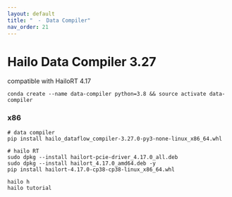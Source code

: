 ```yaml
---
layout: default
title: "　-　Data Compiler"
nav_order: 21
---
```


# Hailo Data Compiler 3.27
compatible with HailoRT 4.17
```
conda create --name data-compiler python=3.8 && source activate data-compiler
```
### x86
```
# data compiler
pip install hailo_dataflow_compiler-3.27.0-py3-none-linux_x86_64.whl

# hailo RT
sudo dpkg --install hailort-pcie-driver_4.17.0_all.deb
sudo dpkg --install hailort_4.17.0_amd64.deb -y
pip install hailort-4.17.0-cp38-cp38-linux_x86_64.whl
```
```
hailo h
hailo tutorial
```


